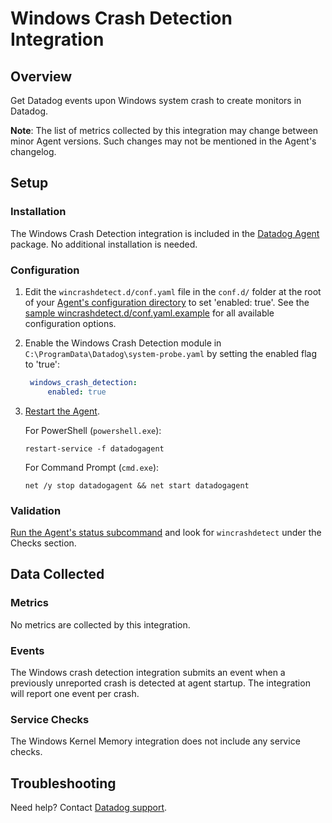 # Windows Crash Detection Integration

## Overview

Get Datadog events upon Windows system crash to create monitors in Datadog.

**Note**: The list of metrics collected by this integration may change between minor Agent versions. Such changes may not be mentioned in the Agent's changelog.

## Setup

### Installation

The Windows Crash Detection integration is included in the [Datadog Agent][1] package. No additional installation is needed.

### Configuration

1. Edit the `wincrashdetect.d/conf.yaml` file in the `conf.d/` folder at the root of your [Agent's configuration directory][2] to set 'enabled: true'. See the [sample wincrashdetect.d/conf.yaml.example][3] for all available configuration options.

2. Enable the Windows Crash Detection module in `C:\ProgramData\Datadog\system-probe.yaml` by setting the enabled flag to 'true':

   ```yaml
    windows_crash_detection:
        enabled: true
    ```
3. [Restart the Agent][4].

    For PowerShell (`powershell.exe`):
    ```shell
    restart-service -f datadogagent
    ```
    For Command Prompt (`cmd.exe`):
    ```shell
    net /y stop datadogagent && net start datadogagent
    ```

### Validation

[Run the Agent's status subcommand][6] and look for `wincrashdetect` under the Checks section.

## Data Collected

### Metrics

No metrics are collected by this integration.

### Events

The Windows crash detection integration submits an event when a previously unreported crash is detected at agent startup.  The integration will report one event per crash.

### Service Checks

The Windows Kernel Memory integration does not include any service checks.

## Troubleshooting

Need help? Contact [Datadog support][5].

[1]: https://app.datadoghq.com/account/settings#agent
[2]: https://docs.datadoghq.com/agent/guide/agent-configuration-files/#agent-configuration-directory
[3]: https://github.com/DataDog/datadog-agent/blob/master/cmd/agent/dist/conf.d/wincrashdetect.d/conf.yaml.example
[4]: https://docs.datadoghq.com/agent/guide/agent-commands/#start-stop-and-restart-the-agent
[5]: https://docs.datadoghq.com/help/
[6]: https://github.com/DataDog/integrations-core/blob/master/wincrashdetect/metadata.csv
